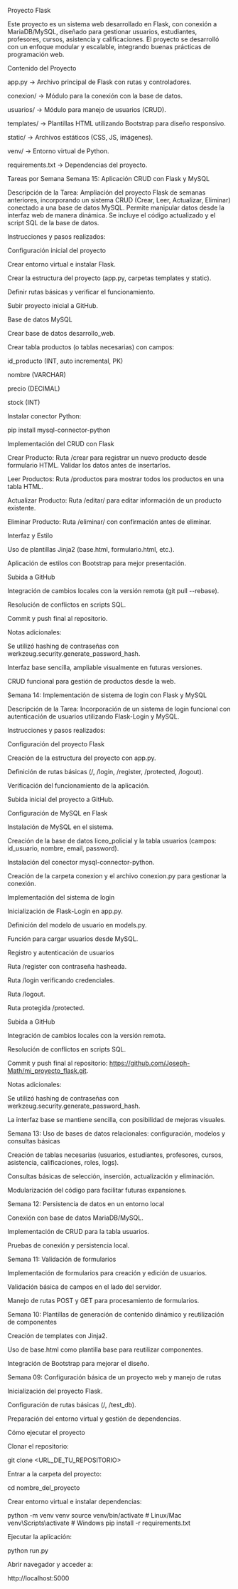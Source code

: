 Proyecto Flask

Este proyecto es un sistema web desarrollado en Flask, con conexión a MariaDB/MySQL, diseñado para gestionar usuarios, estudiantes, profesores, cursos, asistencia y calificaciones. El proyecto se desarrolló con un enfoque modular y escalable, integrando buenas prácticas de programación web.

Contenido del Proyecto

app.py → Archivo principal de Flask con rutas y controladores.

conexion/ → Módulo para la conexión con la base de datos.

usuarios/ → Módulo para manejo de usuarios (CRUD).

templates/ → Plantillas HTML utilizando Bootstrap para diseño responsivo.

static/ → Archivos estáticos (CSS, JS, imágenes).

venv/ → Entorno virtual de Python.

requirements.txt → Dependencias del proyecto.

Tareas por Semana
Semana 15: Aplicación CRUD con Flask y MySQL

Descripción de la Tarea:
Ampliación del proyecto Flask de semanas anteriores, incorporando un sistema CRUD (Crear, Leer, Actualizar, Eliminar) conectado a una base de datos MySQL. Permite manipular datos desde la interfaz web de manera dinámica.
Se incluye el código actualizado y el script SQL de la base de datos.

Instrucciones y pasos realizados:

Configuración inicial del proyecto

Crear entorno virtual e instalar Flask.

Crear la estructura del proyecto (app.py, carpetas templates y static).

Definir rutas básicas y verificar el funcionamiento.

Subir proyecto inicial a GitHub.

Base de datos MySQL

Crear base de datos desarrollo_web.

Crear tabla productos (o tablas necesarias) con campos:

id_producto (INT, auto incremental, PK)

nombre (VARCHAR)

precio (DECIMAL)

stock (INT)

Instalar conector Python:

pip install mysql-connector-python


Implementación del CRUD con Flask

Crear Producto: Ruta /crear para registrar un nuevo producto desde formulario HTML. Validar los datos antes de insertarlos.

Leer Productos: Ruta /productos para mostrar todos los productos en una tabla HTML.

Actualizar Producto: Ruta /editar/<id> para editar información de un producto existente.

Eliminar Producto: Ruta /eliminar/<id> con confirmación antes de eliminar.

Interfaz y Estilo

Uso de plantillas Jinja2 (base.html, formulario.html, etc.).

Aplicación de estilos con Bootstrap para mejor presentación.

Subida a GitHub

Integración de cambios locales con la versión remota (git pull --rebase).

Resolución de conflictos en scripts SQL.

Commit y push final al repositorio.

Notas adicionales:

Se utilizó hashing de contraseñas con werkzeug.security.generate_password_hash.

Interfaz base sencilla, ampliable visualmente en futuras versiones.

CRUD funcional para gestión de productos desde la web.

Semana 14: Implementación de sistema de login con Flask y MySQL

Descripción de la Tarea:
Incorporación de un sistema de login funcional con autenticación de usuarios utilizando Flask-Login y MySQL.

Instrucciones y pasos realizados:

Configuración del proyecto Flask

Creación de la estructura del proyecto con app.py.

Definición de rutas básicas (/, /login, /register, /protected, /logout).

Verificación del funcionamiento de la aplicación.

Subida inicial del proyecto a GitHub.

Configuración de MySQL en Flask

Instalación de MySQL en el sistema.

Creación de la base de datos liceo_policial y la tabla usuarios (campos: id_usuario, nombre, email, password).

Instalación del conector mysql-connector-python.

Creación de la carpeta conexion y el archivo conexion.py para gestionar la conexión.

Implementación del sistema de login

Inicialización de Flask-Login en app.py.

Definición del modelo de usuario en models.py.

Función para cargar usuarios desde MySQL.

Registro y autenticación de usuarios

Ruta /register con contraseña hasheada.

Ruta /login verificando credenciales.

Ruta /logout.

Ruta protegida /protected.

Subida a GitHub

Integración de cambios locales con la versión remota.

Resolución de conflictos en scripts SQL.

Commit y push final al repositorio: https://github.com/Joseph-Math/mi_proyecto_flask.git.

Notas adicionales:

Se utilizó hashing de contraseñas con werkzeug.security.generate_password_hash.

La interfaz base se mantiene sencilla, con posibilidad de mejoras visuales.

Semana 13: Uso de bases de datos relacionales: configuración, modelos y consultas básicas

Creación de tablas necesarias (usuarios, estudiantes, profesores, cursos, asistencia, calificaciones, roles, logs).

Consultas básicas de selección, inserción, actualización y eliminación.

Modularización del código para facilitar futuras expansiones.

Semana 12: Persistencia de datos en un entorno local

Conexión con base de datos MariaDB/MySQL.

Implementación de CRUD para la tabla usuarios.

Pruebas de conexión y persistencia local.

Semana 11: Validación de formularios

Implementación de formularios para creación y edición de usuarios.

Validación básica de campos en el lado del servidor.

Manejo de rutas POST y GET para procesamiento de formularios.

Semana 10: Plantillas de generación de contenido dinámico y reutilización de componentes

Creación de templates con Jinja2.

Uso de base.html como plantilla base para reutilizar componentes.

Integración de Bootstrap para mejorar el diseño.

Semana 09: Configuración básica de un proyecto web y manejo de rutas

Inicialización del proyecto Flask.

Configuración de rutas básicas (/, /test_db).

Preparación del entorno virtual y gestión de dependencias.

Cómo ejecutar el proyecto

Clonar el repositorio:

git clone <URL_DE_TU_REPOSITORIO>


Entrar a la carpeta del proyecto:

cd nombre_del_proyecto


Crear entorno virtual e instalar dependencias:

python -m venv venv
source venv/bin/activate  # Linux/Mac
venv\Scripts\activate     # Windows
pip install -r requirements.txt


Ejecutar la aplicación:

python run.py


Abrir navegador y acceder a:

http://localhost:5000
